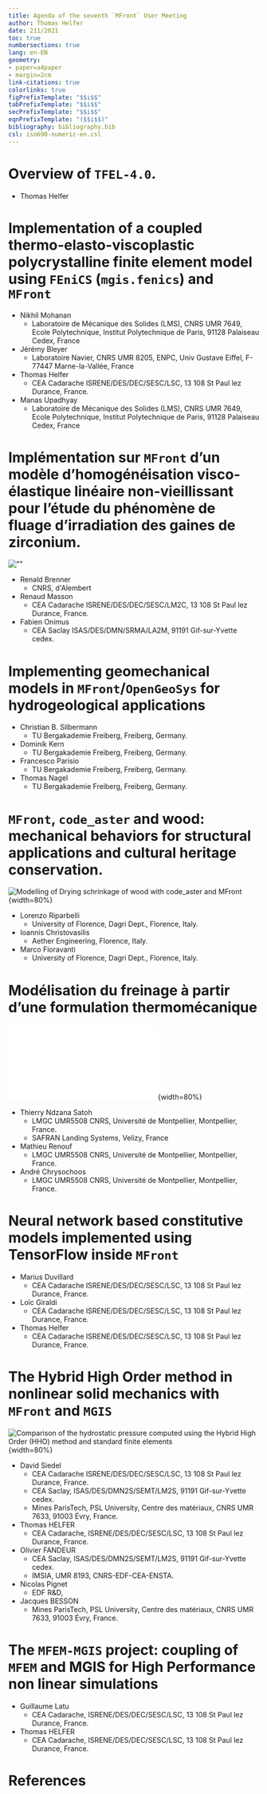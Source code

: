 ```yaml
---
title: Agenda of the seventh `MFront` User Meeting
author: Thomas Helfer
date: 211/2021
toc: true
numbersections: true
lang: en-EN
geometry:
- paper=a4paper
- margin=2cm
link-citations: true
colorlinks: true
figPrefixTemplate: "$$i$$"
tabPrefixTemplate: "$$i$$"
secPrefixTemplate: "$$i$$"
eqnPrefixTemplate: "($$i$$)"
bibliography: bibliography.bib
csl: iso690-numeric-en.csl
---
```


# Overview of `TFEL-4.0`.

- Thomas Helfer


# Implementation of a coupled thermo-elasto-viscoplastic polycrystalline finite element model using `FEniCS` (`mgis.fenics`) and `MFront`

- Nikhil Mohanan
  - Laboratoire de Mécanique des Solides (LMS), CNRS UMR 7649, Ecole Polytechnique, Institut Polytechnique de Paris, 91128 Palaiseau Cedex, France
- Jérémy Bleyer
  - Laboratoire Navier, CNRS UMR 8205, ENPC, Univ Gustave Eiffel, F-77447 Marne-la-Vallée, France
- Thomas Helfer
  - CEA Cadarache ISRENE/DES/DEC/SESC/LSC, 13 108 St Paul lez Durance, France.
- Manas Upadhyay
  - Laboratoire de Mécanique des Solides (LMS), CNRS UMR 7649, Ecole Polytechnique, Institut Polytechnique de Paris, 91128 Palaiseau Cedex, France

# Implémentation sur `MFront` d’un modèle d’homogénéisation visco-élastique linéaire non-vieillissant pour l’étude du phénomène de fluage d’irradiation des gaines de zirconium. 

![""](img/ZircaloyHomogeneization.png)

- Renald Brenner
  - CNRS, d'Alembert
- Renaud Masson
  - CEA Cadarache ISRENE/DES/DEC/SESC/LM2C, 13 108 St Paul lez Durance,
    France.
- Fabien Onimus
  - CEA Saclay ISAS/DES/DMN/SRMA/LA2M, 91191 Gif-sur-Yvette cedex.

# Implementing geomechanical models in `MFront`/`OpenGeoSys` for hydrogeological applications

- Christian B. Silbermann
  - TU Bergakademie Freiberg, Freiberg, Germany.
- Dominik Kern
  - TU Bergakademie Freiberg, Freiberg, Germany.
- Francesco Parisio
  - TU Bergakademie Freiberg, Freiberg, Germany.
- Thomas Nagel
  - TU Bergakademie Freiberg, Freiberg, Germany.

# `MFront`, `code_aster` and wood: mechanical behaviors for structural applications and cultural heritage conservation.

![Modelling of Drying schrinkage of wood with `code_aster` and `MFront`](img/WoodViscelasticity.jpg ""){width=80%}

- Lorenzo Riparbelli
  - University of Florence, Dagri Dept., Florence, Italy.
- Ioannis Christovasilis
  - Aether Engineering, Florence, Italy.
- Marco Fioravanti
  - University of Florence, Dagri Dept., Florence, Italy.

# Modélisation du freinage à partir d’une formulation thermomécanique

![Modélisation du freinage avec `code_aster` et `MFront`](img/Braking.pdf ""){width=80%}

- Thierry Ndzana Satoh
  - LMGC UMR5508 CNRS, Université de Montpellier, Montpellier, France.
  - SAFRAN Landing Systems, Velizy, France
- Mathieu Renouf
  - LMGC UMR5508 CNRS, Université de Montpellier, Montpellier, France.
- André Chrysochoos
  - LMGC UMR5508 CNRS, Université de Montpellier, Montpellier, France.

# Neural network based constitutive models implemented using TensorFlow inside `MFront`

- Marius Duvillard
  - CEA Cadarache ISRENE/DES/DEC/SESC/LSC, 13 108 St Paul lez Durance, France.
- Loïc Giraldi
  - CEA Cadarache ISRENE/DES/DEC/SESC/LSC, 13 108 St Paul lez Durance, France.
- Thomas Helfer
  - CEA Cadarache ISRENE/DES/DEC/SESC/LSC, 13 108 St Paul lez Durance, France.

# The Hybrid High Order method in nonlinear solid mechanics with `MFront` and `MGIS`

![Comparison of the hydrostatic pressure computed using the Hybrid High Order (HHO) method and standard finite elements](img/HHO.png ""){width=80%}

- David Siedel
  - CEA Cadarache ISRENE/DES/DEC/SESC/LSC, 13 108 St Paul lez Durance, France.
  - CEA Saclay, ISAS/DES/DMN2S/SEMT/LM2S, 91191 Gif-sur-Yvette cedex.
  - Mines ParisTech, PSL University, Centre des matériaux, CNRS UMR
    7633, 91003 Évry, France.
- Thomas HELFER
  - CEA Cadarache, ISRENE/DES/DEC/SESC/LSC, 13 108 St Paul lez Durance, France.
- Olivier FANDEUR
  - CEA Saclay, ISAS/DES/DMN2S/SEMT/LM2S, 91191 Gif-sur-Yvette cedex.
  - IMSIA, UMR 8193, CNRS-EDF-CEA-ENSTA.
- Nicolas Pignet
  - EDF R&D, 
- Jacques BESSON
  - Mines ParisTech, PSL University, Centre des matériaux, CNRS UMR
    7633, 91003 Évry, France.

# The `MFEM-MGIS` project: coupling of `MFEM` and MGIS for High Performance non linear simulations

- Guillaume Latu
  - CEA Cadarache, ISRENE/DES/DEC/SESC/LSC, 13 108 St Paul lez Durance, France.
- Thomas HELFER
  - CEA Cadarache, ISRENE/DES/DEC/SESC/LSC, 13 108 St Paul lez Durance, France.

# References